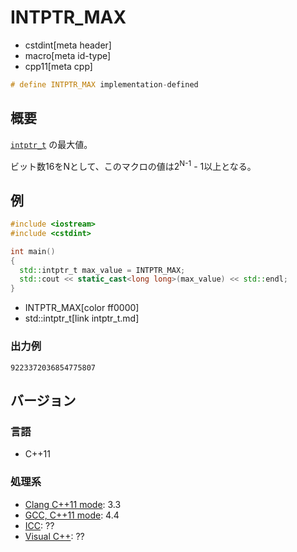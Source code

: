 # INTPTR_MAX
* cstdint[meta header]
* macro[meta id-type]
* cpp11[meta cpp]

```cpp
# define INTPTR_MAX implementation-defined
```

## 概要
[`intptr_t`](intptr_t.md) の最大値。

ビット数16をNとして、このマクロの値は2<sup>N-1</sup> - 1以上となる。


## 例
```cpp
#include <iostream>
#include <cstdint>

int main()
{
  std::intptr_t max_value = INTPTR_MAX;
  std::cout << static_cast<long long>(max_value) << std::endl;
}
```
* INTPTR_MAX[color ff0000]
* std::intptr_t[link intptr_t.md]

### 出力例
```
9223372036854775807
```


## バージョン
### 言語
- C++11

### 処理系
- [Clang C++11 mode](/implementation.md#clang): 3.3
- [GCC, C++11 mode](/implementation.md#gcc): 4.4
- [ICC](/implementation.md#icc): ??
- [Visual C++](/implementation.md#visual_cpp): ??

